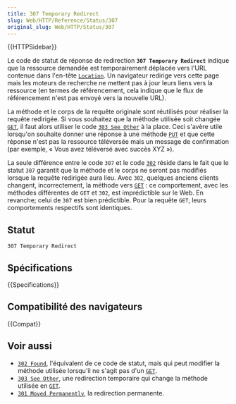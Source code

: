 ```yaml
---
title: 307 Temporary Redirect
slug: Web/HTTP/Reference/Status/307
original_slug: Web/HTTP/Status/307
---
```


{{HTTPSidebar}}

Le code de statut de réponse de redirection **`307 Temporary Redirect`** indique que la ressource demandée est temporairement déplacée vers l'URL contenue dans l'en-tête [`Location`](/fr/docs/Web/HTTP/Headers/Location). Un navigateur redirige vers cette page mais les moteurs de recherche ne mettent pas à jour leurs liens vers la ressource (en termes de référencement, cela indique que le flux de référencement n'est pas envoyé vers la nouvelle URL).

La méthode et le corps de la requête originale sont réutilisés pour réaliser la requête redirigée. Si vous souhaitez que la méthode utilisée soit changée [`GET`](/fr/docs/Web/HTTP/Methods/GET), il faut alors utiliser le code [`303 See Other`](/fr/docs/Web/HTTP/Status/303) à la place. Ceci s'avère utile lorsqu'on souhaite donner une réponse à une méthode [`PUT`](/fr/docs/Web/HTTP/Methods/PUT) et que cette réponse n'est pas la ressource téléversée mais un message de confirmation (par exemple, «&nbsp;Vous avez téléversé avec succès XYZ&nbsp;»).

La seule différence entre le code `307` et le code [`302`](/fr/docs/Web/HTTP/Status/302) réside dans le fait que le statut `307` garantit que la méthode et le corps ne seront pas modifiés lorsque la requête redirigée aura lieu. Avec `302`, quelques anciens clients changent, incorrectement, la méthode vers [`GET`](/fr/docs/Web/HTTP/Methods/GET)&nbsp;: ce comportement, avec les méthodes différentes de `GET` et `302`, est imprédictible sur le Web. En revanche; celui de `307` est bien prédictible. Pour la requête `GET`, leurs comportements respectifs sont identiques.

## Statut

```
307 Temporary Redirect
```

## Spécifications

{{Specifications}}

## Compatibilité des navigateurs

{{Compat}}

## Voir aussi

- [`302 Found`](/fr/docs/Web/HTTP/Status/302), l'équivalent de ce code de statut, mais qui peut modifier la méthode utilisée lorsqu'il ne s'agit pas d'un [`GET`](/fr/docs/Web/HTTP/Methods/GET).
- [`303 See Other`](/fr/docs/Web/HTTP/Status/303), une redirection temporaire qui change la méthode utilisée en [`GET`](/fr/docs/Web/HTTP/Methods/GET).
- [`301 Moved Permanently`](/fr/docs/Web/HTTP/Status/301), la redirection permanente.
